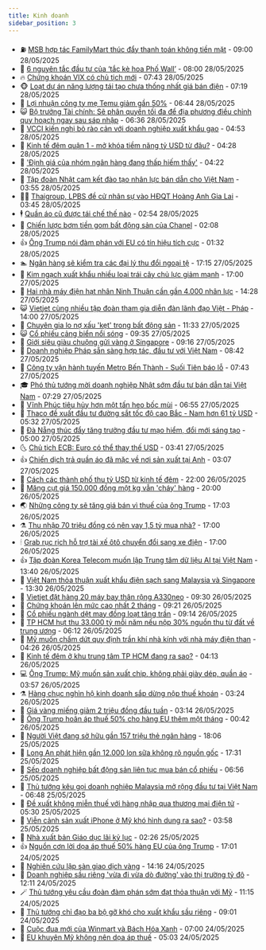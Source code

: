 ```yaml
---
title: Kinh doanh
sidebar_position: 3
---
```


<!-- vnexpress-kinh-doanh:START -->
- ⛽️ [MSB hợp tác FamilyMart thúc đẩy thanh toán không tiền mặt](https://vnexpress.net/msb-hop-tac-familymart-thuc-day-thanh-toan-khong-tien-mat-4891621.html) - 09:00 28/05/2025
- 🐲 [6 nguyên tắc đầu tư của ‘tắc kè hoa Phố Wall’](https://vnexpress.net/6-nguyen-tac-dau-tu-cua-tac-ke-hoa-pho-wall-4891493.html) - 08:00 28/05/2025
- 🔥 [Chứng khoán VIX có chủ tịch mới](https://vnexpress.net/chung-khoan-vix-co-chu-tich-moi-4891590.html) - 07:43 28/05/2025
- 🐵 [Loạt dự án năng lượng tái tạo chưa thống nhất giá bán điện](https://vnexpress.net/loat-du-an-nang-luong-tai-tao-chua-thong-nhat-gia-ban-dien-4891550.html) - 07:19 28/05/2025
- 🦅 [Lợi nhuận công ty mẹ Temu giảm gần 50%](https://vnexpress.net/loi-nhuan-cong-ty-me-temu-giam-gan-50-4891462.html) - 06:44 28/05/2025
- 😺 [Bộ trưởng Tài chính: Sẽ phân quyền tối đa để địa phương điều chỉnh quy hoạch ngay sau sáp nhập](https://vnexpress.net/bo-truong-tai-chinh-se-phan-quyen-toi-da-de-dia-phuong-dieu-chinh-quy-hoach-ngay-sau-sap-nhap-4891499.html) - 06:36 28/05/2025
- 🤩 [VCCI kiến nghị bỏ rào cản với doanh nghiệp xuất khẩu gạo](https://vnexpress.net/vcci-kien-nghi-bo-rao-can-voi-doanh-nghiep-xuat-khau-gao-4891503.html) - 04:53 28/05/2025
- 🌮 [Kinh tế đêm quận 1 - mở khóa tiềm năng tỷ USD từ đâu?](https://vnexpress.net/kinh-te-dem-quan-1-giai-phap-nao-de-khai-thac-mo-vang-bi-bo-ngo-4888755.html) - 04:28 28/05/2025
- 🧰 [&#39;Định giá của nhóm ngân hàng đang thấp hiếm thấy&#39;](https://vnexpress.net/dinh-gia-cua-nhom-ngan-hang-dang-thap-hiem-thay-4891480.html) - 04:22 28/05/2025
- 🤔 [Tập đoàn Nhật cam kết đào tạo nhân lực bán dẫn cho Việt Nam](https://vnexpress.net/tap-doan-nhat-cam-ket-dao-tao-nhan-luc-ban-dan-cho-viet-nam-4891464.html) - 03:55 28/05/2025
- 🧑‍💻 [Thaigroup, LPBS đề cử nhân sự vào HĐQT Hoàng Anh Gia Lai](https://vnexpress.net/thaigroup-lpbs-de-cu-nhan-su-vao-hdqt-hoang-anh-gia-lai-4891396.html) - 03:45 28/05/2025
- 🕴 [Quần áo cũ được tái chế thế nào](https://vnexpress.net/quan-ao-cu-duoc-tai-che-the-nao-4891217.html) - 02:54 28/05/2025
- 🦩 [Chiến lược bơm tiền gom bất động sản của Chanel](https://vnexpress.net/chien-luoc-bom-tien-gom-bat-dong-san-cua-chanel-4891320.html) - 02:08 28/05/2025
- 👍 [Ông Trump nói đàm phán với EU có tín hiệu tích cực](https://vnexpress.net/ong-trump-noi-dam-phan-voi-eu-co-tin-hieu-tich-cuc-4891366.html) - 01:32 28/05/2025
- 🏊 [Ngân hàng sẽ kiểm tra các đại lý thu đổi ngoại tệ](https://vnexpress.net/ngan-hang-se-kiem-tra-cac-dai-ly-thu-doi-ngoai-te-4891270.html) - 17:15 27/05/2025
- 🤡 [Kim ngạch xuất khẩu nhiều loại trái cây chủ lực giảm mạnh](https://vnexpress.net/kim-ngach-xuat-khau-nhieu-loai-trai-cay-chu-luc-giam-manh-4891106.html) - 17:00 27/05/2025
- 👀 [Hai nhà máy điện hạt nhân Ninh Thuận cần gần 4.000 nhân lực](https://vnexpress.net/hai-nha-may-dien-hat-nhan-ninh-thuan-can-gan-4-000-nhan-luc-4891279.html) - 14:28 27/05/2025
- 😺 [​​Vietjet cùng nhiều tập đoàn tham gia diễn đàn lãnh đạo Việt - Pháp](https://vnexpress.net/vietjet-cung-nhieu-tap-doan-tham-gia-dien-dan-lanh-dao-viet-phap-4891269.html) - 14:00 27/05/2025
- 🦣 [Chuyên gia lo nợ xấu &#39;kẹt&#39; trong bất động sản](https://vnexpress.net/chuyen-gia-lo-no-xau-ket-trong-bat-dong-san-4891179.html) - 11:33 27/05/2025
- 😺 [Cổ phiếu cảng biển nổi sóng](https://vnexpress.net/chung-khoan-hom-nay-27-5-co-phieu-cang-bien-noi-song-4891211.html) - 09:35 27/05/2025
- 💼 [Giới siêu giàu chuộng gửi vàng ở Singapore](https://vnexpress.net/gioi-sieu-giau-chuong-gui-vang-o-singapore-4891039.html) - 09:16 27/05/2025
- 🤗 [Doanh nghiệp Pháp sẵn sàng hợp tác, đầu tư với Việt Nam](https://vnexpress.net/doanh-nghiep-phap-san-sang-hop-tac-dau-tu-voi-viet-nam-4891101.html) - 08:42 27/05/2025
- 👀 [Công ty vận hành tuyến Metro Bến Thành - Suối Tiên báo lỗ](https://vnexpress.net/cong-ty-van-hanh-tuyen-metro-ben-thanh-suoi-tien-bao-lo-4890949.html) - 07:43 27/05/2025
- 🎓 [Phó thủ tướng mời doanh nghiệp Nhật sớm đầu tư bán dẫn tại Việt Nam](https://vnexpress.net/pho-thu-tuong-moi-doanh-nghiep-nhat-som-dau-tu-ban-dan-tai-viet-nam-4891074.html) - 07:29 27/05/2025
- 🗽 [Vĩnh Phúc tiêu hủy hơn một tấn heo bốc mùi](https://vnexpress.net/vinh-phuc-tieu-huy-hon-mot-tan-heo-boc-mui-4890992.html) - 06:55 27/05/2025
- 🚀 [Thaco đề xuất đầu tư đường sắt tốc độ cao Bắc - Nam hơn 61 tỷ USD](https://vnexpress.net/thaco-de-xuat-dau-tu-duong-sat-toc-do-cao-bac-nam-hon-61-ty-usd-4890967.html) - 05:32 27/05/2025
- 🤗 [Đà Nẵng thúc đẩy tăng trưởng đầu tư mạo hiểm, đổi mới sáng tạo](https://vnexpress.net/da-nang-thuc-day-tang-truong-dau-tu-mao-hiem-doi-moi-sang-tao-4891050.html) - 05:00 27/05/2025
- 🌜 [Chủ tịch ECB: Euro có thể thay thế USD](https://vnexpress.net/chu-tich-ecb-euro-co-the-thay-the-usd-4890942.html) - 03:41 27/05/2025
- 👍 [Chiến dịch trả quần áo đã mặc về nơi sản xuất tại Anh](https://vnexpress.net/chien-dich-tra-quan-ao-da-mac-ve-noi-san-xuat-tai-anh-4884875.html) - 03:07 27/05/2025
- 🤖 [Cách các thành phố thu tỷ USD từ kinh tế đêm](https://vnexpress.net/cach-cac-thanh-pho-thu-ty-usd-tu-kinh-te-dem-4886526.html) - 22:00 26/05/2025
- 🫣 [Măng cụt giá 150.000 đồng một kg vẫn &#39;cháy&#39; hàng](https://vnexpress.net/mang-cut-gia-150-000-dong-mot-kg-van-chay-hang-4890672.html) - 20:00 26/05/2025
- 🌏 [Những công ty sẽ tăng giá bán vì thuế của ông Trump](https://vnexpress.net/nhung-cong-ty-se-tang-gia-ban-vi-thue-cua-ong-trump-4890658.html) - 17:03 26/05/2025
- ⚗️ [Thu nhập 70 triệu đồng có nên vay 1,5 tỷ mua nhà?](https://vnexpress.net/thu-nhap-70-trieu-dong-co-nen-vay-1-5-ty-mua-nha-4890532.html) - 17:00 26/05/2025
- 🕯 [Grab rục rịch hỗ trợ tài xế ôtô chuyển đổi sang xe điện](https://vnexpress.net/grab-ruc-rich-ho-tro-tai-xe-oto-chuyen-doi-sang-xe-dien-4890745.html) - 17:00 26/05/2025
- 👍 [Tập đoàn Korea Telecom muốn lập Trung tâm dữ liệu AI tại Việt Nam](https://vnexpress.net/tap-doan-korea-telecom-muon-lap-trung-tam-du-lieu-ai-tai-viet-nam-4890791.html) - 13:40 26/05/2025
- 🤠 [Việt Nam thỏa thuận xuất khẩu điện sạch sang Malaysia và Singapore](https://vnexpress.net/viet-nam-thoa-thuan-xuat-khau-dien-sach-sang-malaysia-va-singapore-4890788.html) - 13:30 26/05/2025
- 🌊 [Vietjet đặt hàng 20 máy bay thân rộng A330neo](https://vnexpress.net/vietjet-dat-hang-20-may-bay-than-rong-a330neo-4890624.html) - 09:30 26/05/2025
- 🌈 [Chứng khoán lên mức cao nhất 2 tháng](https://vnexpress.net/chung-khoan-hom-nay-26-5-vn-index-len-muc-cao-nhat-2-thang-4890685.html) - 09:21 26/05/2025
- 🥳 [Cổ phiếu ngành dệt may đồng loạt tăng trần](https://vnexpress.net/co-phieu-nganh-det-may-dong-loat-tang-tran-4890692.html) - 09:14 26/05/2025
- 🐻 [TP HCM hụt thu 33.000 tỷ mỗi năm nếu nộp 30% nguồn thu từ đất về trung ương](https://vnexpress.net/tp-hcm-hut-thu-33-000-ty-moi-nam-neu-nop-30-nguon-thu-tu-dat-ve-trung-uong-4890576.html) - 06:12 26/05/2025
- 💫 [Mỹ muốn chấm dứt quy định trần khí nhà kính với nhà máy điện than](https://vnexpress.net/my-muon-cham-dut-quy-dinh-tran-khi-nha-kinh-voi-nha-may-dien-than-4890440.html) - 04:26 26/05/2025
- 🤩 [Kinh tế đêm ở khu trung tâm TP HCM đang ra sao?](https://vnexpress.net/kinh-te-dem-o-khu-trung-tam-tp-hcm-dang-ra-sao-4886035.html) - 04:13 26/05/2025
- 💻 [Ông Trump: Mỹ muốn sản xuất chip, không phải giày dép, quần áo](https://vnexpress.net/ong-trump-my-muon-san-xuat-chip-khong-phai-giay-dep-quan-ao-4890528.html) - 03:57 26/05/2025
- ⚗️ [Hàng chục nghìn hộ kinh doanh sắp dừng nộp thuế khoán](https://vnexpress.net/hang-chuc-nghin-ho-kinh-doanh-sap-dung-nop-thue-khoan-4889712.html) - 03:24 26/05/2025
- 🌈 [Giá vàng miếng giảm 2 triệu đồng đầu tuần](https://vnexpress.net/gia-vang-mieng-giam-1-trieu-dong-dau-tuan-4890514.html) - 03:14 26/05/2025
- 🌝 [Ông Trump hoãn áp thuế 50% cho hàng EU thêm một tháng](https://vnexpress.net/ong-trump-hoan-ap-thue-50-cho-hang-eu-them-mot-thang-4890414.html) - 00:42 26/05/2025
- 🥸 [Người Việt đang sở hữu gần 157 triệu thẻ ngân hàng](https://vnexpress.net/nguoi-viet-dang-so-huu-gan-157-trieu-the-ngan-hang-4890286.html) - 18:06 25/05/2025
- 🦆 [Long An phát hiện gần 12.000 lon sữa không rõ nguồn gốc](https://vnexpress.net/long-an-phat-hien-gan-12-000-lon-sua-khong-ro-nguon-goc-4890338.html) - 17:31 25/05/2025
- 🌋 [Sếp doanh nghiệp bất động sản liên tục mua bán cổ phiếu](https://vnexpress.net/sep-doanh-nghiep-bat-dong-san-lien-tuc-mua-ban-co-phieu-4890268.html) - 06:56 25/05/2025
- 🦍 [Thủ tướng kêu gọi doanh nghiệp Malaysia mở rộng đầu tư tại Việt Nam](https://vnexpress.net/thu-tuong-keu-goi-doanh-nghiep-malaysia-mo-rong-dau-tu-tai-viet-nam-4890267.html) - 06:48 25/05/2025
- 🤔 [Đề xuất không miễn thuế với hàng nhập qua thương mại điện tử](https://vnexpress.net/de-xuat-khong-mien-thue-voi-hang-nhap-qua-thuong-mai-dien-tu-4890239.html) - 05:30 25/05/2025
- 🧰 [Viễn cảnh sản xuất iPhone ở Mỹ khó hình dung ra sao?](https://vnexpress.net/vien-canh-san-xuat-iphone-o-my-kho-hinh-dung-ra-sao-4890154.html) - 03:58 25/05/2025
- 🌝 [Nhà xuất bản Giáo dục lãi kỷ lục](https://vnexpress.net/nha-xuat-ban-giao-duc-lai-ky-luc-4890212.html) - 02:26 25/05/2025
- 👍 [Nguồn cơn lời dọa áp thuế 50% hàng EU của ông Trump](https://vnexpress.net/nguon-con-loi-doa-ap-thue-50-hang-eu-cua-ong-trump-4890113.html) - 17:01 24/05/2025
- 🗽 [Nghiên cứu lập sàn giao dịch vàng](https://vnexpress.net/nghien-cuu-lap-san-giao-dich-vang-4890123.html) - 14:16 24/05/2025
- 🐎 [Doanh nghiệp sầu riêng &#39;vừa đi vừa dò đường&#39; vào thị trường tỷ đô](https://vnexpress.net/doanh-nghiep-sau-rieng-vua-di-vua-do-duong-vao-thi-truong-ty-do-4890098.html) - 12:11 24/05/2025
- 🪄 [Thủ tướng yêu cầu đoàn đàm phán sớm đạt thỏa thuận với Mỹ](https://vnexpress.net/thu-tuong-yeu-cau-doan-dam-phan-som-dat-thoa-thuan-voi-my-4890096.html) - 11:15 24/05/2025
- 🎊 [Thủ tướng chỉ đạo ba bộ gỡ khó cho xuất khẩu sầu riêng](https://vnexpress.net/thu-tuong-chi-dao-ba-bo-go-kho-cho-xuat-khau-sau-rieng-4890068.html) - 09:01 24/05/2025
- 🗽 [Cuộc đua mới của Winmart và Bách Hóa Xanh](https://vnexpress.net/cuoc-dua-moi-cua-winmart-va-bach-hoa-xanh-4890004.html) - 07:00 24/05/2025
- 🦩 [EU khuyên Mỹ không nên dọa áp thuế](https://vnexpress.net/eu-khuyen-my-khong-nen-doa-ap-thue-4889976.html) - 05:03 24/05/2025<!-- vnexpress-kinh-doanh:END -->
